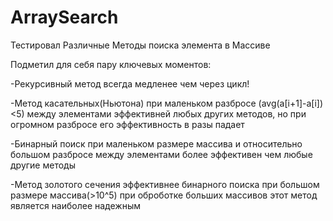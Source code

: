 # ArraySearch

Тестировал Различные Методы поиска элемента в Массиве

Подметил для себя пару ключевых моментов:

-Рекурсивный метод всегда медленее чем через цикл!

-Метод касательных(Ньютона) при маленьком разбросе (avg(a[i+1]-a[i])<5) между элементами эффективней любых других методов,
  но при огромном разбросе его эффективность в разы падает

-Бинарный поиск при маленьком размере массива и относительно большом разбросе между элементами более эффективен чем любые другие методы

-Метод золотого сечения эффективнее бинарного поиска при большом размере массива(>10^5) при оброботке больших массивов этот метод является наиболее надежным
